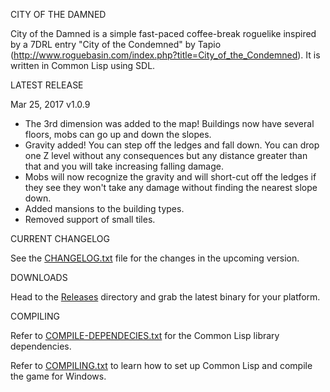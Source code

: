 CITY OF THE DAMNED

City of the Damned is a simple fast-paced coffee-break roguelike inspired by a 7DRL entry "City of the Condemned" by Tapio (http://www.roguebasin.com/index.php?title=City_of_the_Condemned). 
It is written in Common Lisp using SDL.

LATEST RELEASE

Mar 25, 2017 v1.0.9

- The 3rd dimension was added to the map! Buildings now have several floors, mobs can go up and down the slopes.
- Gravity added! You can step off the ledges and fall down. You can drop one Z level without any consequences but any distance greater than that and you will take increasing falling damage.
- Mobs will now recognize the gravity and will short-cut off the ledges if they see they won't take any damage without finding the nearest slope down.
- Added mansions to the building types.
- Removed support of small tiles.

CURRENT CHANGELOG

See the [CHANGELOG.txt](https://github.com/gwathlobal/CotD/blob/master/CHANGELOG.txt) file for the changes in the upcoming version.

DOWNLOADS

Head to the [Releases](https://github.com/gwathlobal/CotD/releases) directory and grab the latest binary for your platform.

COMPILING

Refer to [COMPILE-DEPENDECIES.txt](https://github.com/gwathlobal/CotD/blob/master/COMPILE-DEPENDECIES.txt) for the Common Lisp library dependencies.

Refer to [COMPILING.txt](https://github.com/gwathlobal/CotD/blob/master/COMPILING.txt) to learn how to set up Common Lisp and compile the game for Windows.